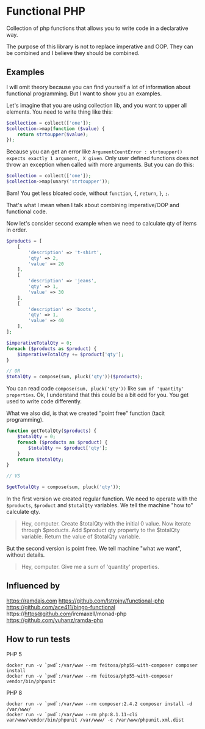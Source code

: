 # Functional PHP
Collection of php functions that allows you to write code in a declarative way.

The purpose of this library is not to replace imperative and OOP. They can be combined and I believe 
they should be combined.

## Examples
I will omit theory because you can find yourself a lot of information about functional programming.
But I want to show you an examples.

Let's imagine that you are using collection lib, and you want to upper all elements.
You need to write thing like this:
```php
$collection = collect(['one']);
$collection->map(function ($value) {
    return strtoupper($value);
});
```

Because you can get an error like ```ArgumentCountError : strtoupper() expects exactly 1 argument, X given```.
Only user defined functions does not throw an exception when called with more arguments. But you can do this:
```php
$collection = collect(['one']);
$collection->map(unary('strtoupper'));
```
Bam! You get less bloated code, without `function`, `{`, `return`, `}`, `;`.

That's what I mean when I talk about combining imperative/OOP and functional code.

Now let's consider second example when we need to calculate qty of items in order. 
```php
$products = [
    [
        'description' => 't-shirt',
        'qty' => 2,
        'value' => 20
    ],
    [
        'description' => 'jeans',
        'qty' => 1,
        'value' => 30
    ],
    [
        'description' => 'boots',
        'qty' => 1,
        'value' => 40
    ],
];

$imperativeTotalQty = 0;
foreach ($products as $product) {
    $imperativeTotalQty += $product['qty'];
}

// OR
$totalQty = compose(sum, pluck('qty'))($products);
```

You can read code `compose(sum, pluck('qty'))` like `sum of 'quantity' properties`.
Ok, I understand that this could be a bit odd for you. You get used to write code differently.

What we also did, is that we created "point free" function (tacit programming).
```php
function getTotalQty($products) {
    $totalQty = 0;
    foreach ($products as $product) {
        $totalQty += $product['qty'];
    }
    return $totalQty;
}

// VS

$getTotalQty = compose(sum, pluck('qty'));
```

In the first version we created regular function. We need to operate with the `$products`, `$product` 
and `$totalQty` variables. We tell the machine "how to" calculate qty.
> Hey, computer. Create $totalQty with the initial 0 value. 
> Now iterate through $products.
> Add $product qty property to the $totalQty variable.
> Return the value of $totalQty variable.

But the second version is point free. We tell machine "what we want", without details.
> Hey, computer. Give me a sum of 'quantity' properties.


## Influenced by
https://ramdajs.com
https://github.com/lstrojny/functional-php
https://github.com/ace411/bingo-functional
https://https@github.com/ircmaxell/monad-php
https://github.com/yuhanz/ramda-php

## How to run tests
PHP 5
```shell
docker run -v `pwd`:/var/www --rm feitosa/php55-with-composer composer install
docker run -v `pwd`:/var/www --rm feitosa/php55-with-composer vendor/bin/phpunit
```

PHP 8
```shell
docker run -v `pwd`:/var/www --rm composer:2.4.2 composer install -d /var/www/
docker run -v `pwd`:/var/www --rm php:8.1.11-cli var/www/vendor/bin/phpunit /var/www/ -c /var/www/phpunit.xml.dist
```